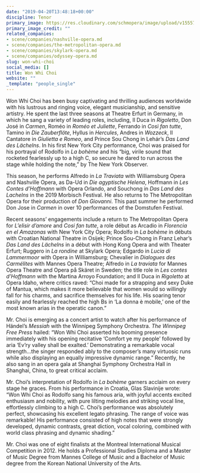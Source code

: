 ```yaml
---
date: "2019-04-20T13:48:18+00:00"
discipline: Tenor
primary_image: https://res.cloudinary.com/schmopera/image/upload/v1555768038/media/2019/04/WonWhiChoi.jpg
primary_image_credit: ""
related_companies:
- scene/companies/nashville-opera.md
- scene/companies/the-metropolitan-opera.md
- scene/companies/skylark-opera.md
- scene/companies/odyssey-opera.md
slug: won-whi-choi
social_media: []
title: Won Whi Choi
website: ""
_template: "people_single"
---
```

Won Whi Choi has been busy captivating and thrilling audiences worldwide with his lustrous and ringing voice, elegant musicianship, and sensitive artistry. He spent the last three seasons at Theatre Erfurt in Germany, in which he sang a variety of leading roles, including, Il Duca in _Rigoletto_, Don José in _Carmen_, Roméo in _Roméo et Juliette_, Ferrando in _Così fan tutte_, Tamino in _Die Zauberflöte_, Hyllus in _Hercules_, Andres in _Wozzeck_, Il Cantatore in _Giulietta e Romeo_, and Prince Sou Chong in Lehár’s _Das Land des Lächelns_. In his first New York City performance, Choi was praised for his portrayal of Rodolfo in _La bohème_ and his “big, virile sound that rocketed fearlessly up to a high C, so secure he dared to run across the stage while holding the note,” by The New York Observer.

This season, he performs Alfredo in _La Traviata_ with Williamsburg Opera and Nashville Opera, as Da-Ud in _Die agyptische Helena_, Hoffmann in _Les Contes d’Hoffmann_ with Opera Orlando, and Souchong in _Das Land des Lachelns_ in the 2019 Morbisch Festival. He also returns to The Metropolitan Opera for their production of _Don Giovanni_.  This past summer he performed Don Jose in _Carmen_ in over 10 performances of the Domstufen Festival.

Recent seasons’ engagements include a return to The Metropolitan Opera for _L’elisir d’amore_ and _Cosi fan tutte_, a role début as Arcadio in _Florencia en el Amazonas_ with New York City Opera; Rodolfo in _La bohème_ in débuts with Croatian National Theatre in Osijek; Prince Sou-Chong in Franz Lehar’s _Das Land des Lächelns_ in a début with Hong Kong Opera and with Theater Erfurt; Ruggero in _La rondine_ at Skylark Opera; Edgardo in _Lucia di Lammermoor_ with Opera in Williamsburg; Chevalier in _Dialogues des Carmélites_ with Mannes Opera Theatre;  Alfredo in _La traviata_ for Mannes Opera Theatre and Opera på Skäret in Sweden; the title role in _Les contes d’Hoffmann_ with the Martina Arroyo Foundation; and Il Duca in _Rigoletto_ at Opera Idaho, where critics raved: “Choi made for a strapping and sexy Duke of Mantua, which makes it more believable that women would so willingly fall for his charms, and sacrifice themselves for his life. His soaring tenor easily and fearlessly reached the high Bs in ‘La donna è mobile,’ one of the most known arias in the operatic canon.”

Mr. Choi is emerging as a concert artist to watch after his performance of Händel’s _Messiah_ with the Winnipeg Symphony Orchestra. _The Winnipeg Free Press_ hailed: “Won Whi Choi asserted his booming presence immediately with his opening recitative ‘Comfort ye my people’ followed by aria ‘Ev’ry valley shall be exalted.’ Demonstrating a remarkable vocal strength…the singer responded ably to the composer’s many virtuosic runs while also displaying an equally impressive dynamic range.” Recently, he also sang in an opera gala at Shanghai Symphony Orchestra Hall in Shanghai, China, to great critical acclaim.

Mr. Choi’s interpretation of Rodolfo in _La bohème_ garners acclaim on every stage he graces. From his performance in Croatia, Glas Slavinije wrote: “Won Whi Choi as Rodolfo sang his famous aria, with joyful accents excited enthusiasm and nobility, with pure lilting melodies and striking vocal line, effortlessly climbing to a high C. Choi’s performance was absolutely perfect, showcasing his excellent legato phrasing. The range of voice was remarkable! His performance consisted of high notes that were strongly developed, dynamic contrasts, great diction, vocal coloring, combined with world class phrasing and dynamic shading.”

Mr. Choi was one of eight finalists at the Montreal International Musical Competition in 2012. He holds a Professional Studies Diploma and a Master of Music Degree from Mannes College of Music and a Bachelor of Music degree from the Korean National University of the Arts.